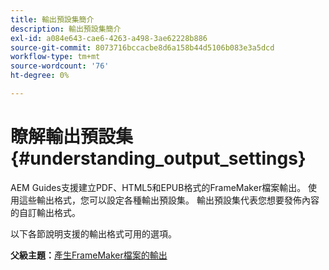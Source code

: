 ```yaml
---
title: 輸出預設集簡介
description: 輸出預設集簡介
exl-id: a084e643-cae6-4263-a498-3ae62228b886
source-git-commit: 8073716bccacbe8d6a158b44d5106b083e3a5dcd
workflow-type: tm+mt
source-wordcount: '76'
ht-degree: 0%

---
```


# 瞭解輸出預設集 {#understanding_output_settings}

AEM Guides支援建立PDF、HTML5和EPUB格式的FrameMaker檔案輸出。 使用這些輸出格式，您可以設定各種輸出預設集。 輸出預設集代表您想要發佈內容的自訂輸出格式。

以下各節說明支援的輸出格式可用的選項。

**父級主題：**[&#x200B;產生FrameMaker檔案的輸出](fm-output-generatation.md)
